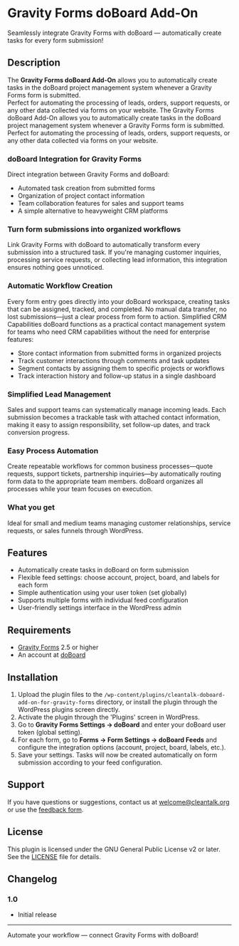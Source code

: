 # Gravity Forms doBoard Add-On

Seamlessly integrate Gravity Forms with doBoard — automatically create tasks for every form submission!

## Description

The **Gravity Forms doBoard Add-On** allows you to automatically create tasks in the doBoard project management system whenever a Gravity Forms form is submitted.  
Perfect for automating the processing of leads, orders, support requests, or any other data collected via forms on your website.
The Gravity Forms doBoard Add-On allows you to automatically create tasks in the doBoard project management system whenever a Gravity Forms form is submitted.
Perfect for automating the processing of leads, orders, support requests, or any other data collected via forms on your website.

### doBoard Integration for Gravity Forms

Direct integration between Gravity Forms and doBoard:
* Automated task creation from submitted forms
* Organization of project contact information
* Team collaboration features for sales and support teams
* A simple alternative to heavyweight CRM platforms

### Turn form submissions into organized workflows

Link Gravity Forms with doBoard to automatically transform every submission into a structured task. If you're managing customer inquiries, processing service requests, or collecting lead information, this integration ensures nothing goes unnoticed.

### Automatic Workflow Creation

Every form entry goes directly into your doBoard workspace, creating tasks that can be assigned, tracked, and completed. No manual data transfer, no lost submissions—just a clear process from form to action.
Simplified CRM Capabilities
doBoard functions as a practical contact management system for teams who need CRM capabilities without the need for enterprise features:
* Store contact information from submitted forms in organized projects
* Track customer interactions through comments and task updates
* Segment contacts by assigning them to specific projects or workflows
* Track interaction history and follow-up status in a single dashboard

### Simplified Lead Management

Sales and support teams can systematically manage incoming leads. Each submission becomes a trackable task with attached contact information, making it easy to assign responsibility, set follow-up dates, and track conversion progress.

### Easy Process Automation

Create repeatable workflows for common business processes—quote requests, support tickets, partnership inquiries—by automatically routing form data to the appropriate team members. doBoard organizes all processes while your team focuses on execution.

### What you get

Ideal for small and medium teams managing customer relationships, service requests, or sales funnels through WordPress.


## Features

- Automatically create tasks in doBoard on form submission
- Flexible feed settings: choose account, project, board, and labels for each form
- Simple authentication using your user token (set globally)
- Supports multiple forms with individual feed configuration
- User-friendly settings interface in the WordPress admin

## Requirements

- [Gravity Forms](https://www.gravityforms.com/) 2.5 or higher
- An account at [doBoard](https://doboard.com/)

## Installation

1. Upload the plugin files to the `/wp-content/plugins/cleantalk-doboard-add-on-for-gravity-forms` directory, or install the plugin through the WordPress plugins screen directly.
2. Activate the plugin through the 'Plugins' screen in WordPress.
3. Go to **Gravity Forms Settings → doBoard** and enter your doBoard user token (global setting).
4. For each form, go to **Forms → Form Settings → doBoard Feeds** and configure the integration options (account, project, board, labels, etc.).
5. Save your settings. Tasks will now be created automatically on form submission according to your feed configuration.

## Support

If you have questions or suggestions, contact us at [welcome@cleantalk.org](mailto:welcome@cleantalk.org) or use the [feedback form](https://doboard.com/).

## License

This plugin is licensed under the GNU General Public License v2 or later. See the [LICENSE](LICENSE.txt) file for details.

## Changelog

### 1.0
- Initial release

---

Automate your workflow — connect Gravity Forms with doBoard!
